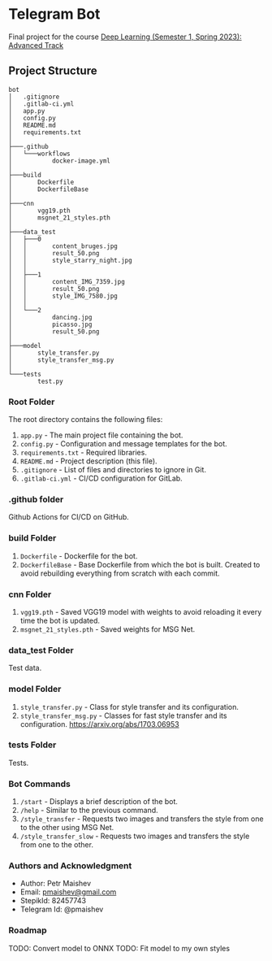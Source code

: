 # Telegram Bot
Final project for the course [Deep Learning (Semester 1, Spring 2023): Advanced Track](https://stepik.org/course/135003/syllabus)

## Project Structure
```
bot
│   .gitignore
│   .gitlab-ci.yml
│   app.py
│   config.py
│   README.md
│   requirements.txt
│
├───.github
│   └───workflows
│           docker-image.yml
│
├───build
│       Dockerfile
│       DockerfileBase
│
├───cnn
│       vgg19.pth
│       msgnet_21_styles.pth
│
├───data_test
│   ├───0
│   │       content_bruges.jpg
│   │       result_50.png
│   │       style_starry_night.jpg
│   │
│   ├───1
│   │       content_IMG_7359.jpg
│   │       result_50.png
│   │       style_IMG_7580.jpg
│   │
│   └───2
│           dancing.jpg
│           picasso.jpg
│           result_50.png
│
├───model
│       style_transfer.py
│       style_transfer_msg.py
│
└───tests
        test.py

```
### Root Folder
The root directory contains the following files:
1. `app.py` - The main project file containing the bot.
2. `config.py` - Configuration and message templates for the bot.
3. `requirements.txt` - Required libraries.
4. `README.md` - Project description (this file).
5. `.gitignore` - List of files and directories to ignore in Git.
6. `.gitlab-ci.yml` - CI/CD configuration for GitLab.

### .github folder
Github Actions for CI/CD on GitHub.

### build Folder
1. `Dockerfile` - Dockerfile for the bot.
2. `DockerfileBase` - Base Dockerfile from which the bot is built. Created to avoid rebuilding everything from scratch with each commit.

### cnn Folder
1. `vgg19.pth` - Saved VGG19 model with weights to avoid reloading it every time the bot is updated.
2. `msgnet_21_styles.pth` - Saved weights for MSG Net.

### data_test Folder
Test data.

### model Folder
1. `style_transfer.py` - Class for style transfer and its configuration.
2. `style_transfer_msg.py` - Classes for fast style transfer and its configuration. https://arxiv.org/abs/1703.06953

### tests Folder
Tests.

### Bot Commands
1. `/start` - Displays a brief description of the bot.
2. `/help` - Similar to the previous command.
3. `/style_transfer` - Requests two images and transfers the style from one to the other using MSG Net.
4. `/style_transfer_slow` - Requests two images and transfers the style from one to the other.

### Authors and Acknowledgment
- Author: Petr Maishev
- Email: pmaishev@gmail.com
- StepikId: 82457743
- Telegram Id: @pmaishev

### Roadmap
TODO: Convert model to ONNX
TODO: Fit model to my own styles
